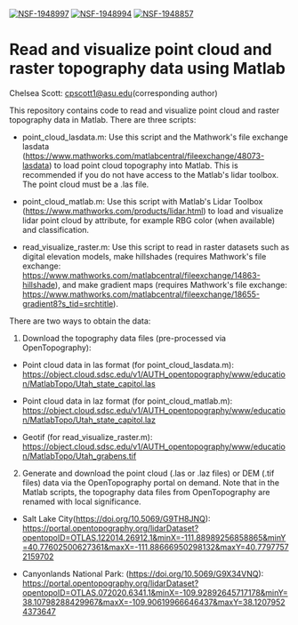 [![NSF-1948997](https://img.shields.io/badge/NSF-1948997-blue.svg)](https://nsf.gov/awardsearch/showAward?AWD_ID=1948997) [![NSF-1948994](https://img.shields.io/badge/NSF-1948994-blue.svg)](https://nsf.gov/awardsearch/showAward?AWD_ID=1948994) [![NSF-1948857](https://img.shields.io/badge/NSF-1948857-blue.svg)](https://nsf.gov/awardsearch/showAward?AWD_ID=1948857)

# Read and visualize point cloud and raster topography data using Matlab
Chelsea Scott: cpscott1@asu.edu(corresponding author)

This repository contains code to read and visualize point cloud and raster topography data in Matlab. There are three scripts: 

- point_cloud_lasdata.m: Use this script and the Mathwork's file exchange lasdata (https://www.mathworks.com/matlabcentral/fileexchange/48073-lasdata) to load point cloud topography into Matlab. This is recommended if you do not have access to the Matlab's lidar toolbox. The point cloud must be a .las file. 

- point_cloud_matlab.m: Use this script with Matlab's Lidar Toolbox (https://www.mathworks.com/products/lidar.html) to load and visualize lidar point cloud by attribute, for example RBG color (when available) and classification. 

- read_visualize_raster.m: Use this script to read in raster datasets such as digital elevation models, make hillshades (requires Mathwork's file exchange: https://www.mathworks.com/matlabcentral/fileexchange/14863-hillshade), and make gradient maps (requires Mathwork's file exchange: https://www.mathworks.com/matlabcentral/fileexchange/18655-gradient8?s_tid=srchtitle). 

There are two ways to obtain the data: 

1) Download the topography data files (pre-processed via OpenTopography):

- Point cloud data in las format (for point_cloud_lasdata.m):
https://object.cloud.sdsc.edu/v1/AUTH_opentopography/www/education/MatlabTopo/Utah_state_capitol.las

- Point cloud data in laz format (for point_cloud_matlab.m):
https://object.cloud.sdsc.edu/v1/AUTH_opentopography/www/education/MatlabTopo/Utah_state_capitol.laz

- Geotif (for read_visualize_raster.m):
https://object.cloud.sdsc.edu/v1/AUTH_opentopography/www/education/MatlabTopo/Utah_grabens.tif

2) Generate and download the point cloud (.las or .laz files) or DEM (.tif files) data via the OpenTopography portal on demand. Note that in the Matlab scripts, the topography data files from OpenTopography are renamed with local significance. 

- Salt Lake City(https://doi.org/10.5069/G9TH8JNQ): 
https://portal.opentopography.org/lidarDataset?opentopoID=OTLAS.122014.26912.1&minX=-111.88989256858865&minY=40.77602500627361&maxX=-111.88666950298132&maxY=40.77977572159702

- Canyonlands National Park: (https://doi.org/10.5069/G9X34VNQ): 
https://portal.opentopography.org/lidarDataset?opentopoID=OTLAS.072020.6341.1&minX=-109.92892645717178&minY=38.10798288429967&maxX=-109.90619966646437&maxY=38.12079524373647
